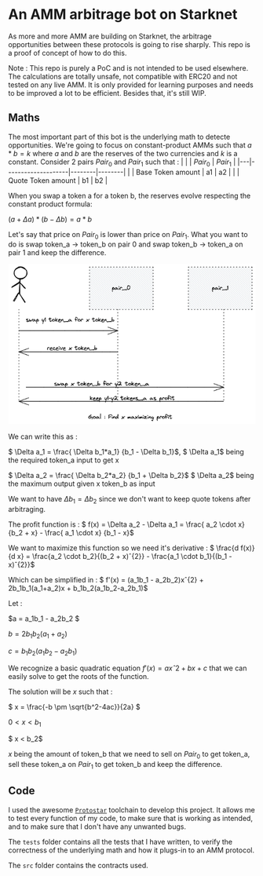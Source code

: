 # An AMM arbitrage bot on Starknet

As more and more AMM are building on Starknet, the arbitrage opportunities between these protocols is going to rise sharply.
This repo is a proof of concept of how to do this.

Note : This repo is purely a PoC and is not intended to be used elsewhere. The calculations are totally unsafe, not compatible with ERC20 and not tested on any live AMM. It is only provided for learning purposes and needs to be improved a lot to be efficient.
Besides that, it's still WIP.
## Maths

The most important part of this bot is the underlying math to detecte opportunities.
We're going to focus on constant-product AMMs such that $a*b=k$ where $a$ and $b$ are the reserves of the two currencies and $k$ is a constant.
Consider 2 pairs $Pair_0$ and $Pair_1$ such that :
|   |                    | $Pair_0$ | $Pair_1$ |
|---|--------------------|--------|--------|
|   | Base Token amount  | a1     | a2     |
|   | Quote Token amount | b1     | b2     |

When you swap a token a for a token b, the reserves evolve respecting the constant product formula:

$(a + \Delta a) * (b - \Delta b) = a * b$

Let's say that price on $Pair_0$ is lower than price on $Pair_1$. What you want to do is 
swap token_a -> token_b on pair 0 and swap token_b -> token_a on pair 1 and keep the difference.

![](img.png)

We can write this as :

$ \Delta a_1 = \frac{ \Delta b_1*a_1}  {b_1 - \Delta b_1}$, $ \Delta a_1$ being the required token_a input to get x

$ \Delta a_2 = \frac{ \Delta b_2*a_2}  {b_1 + \Delta b_2}$  $ \Delta a_2$ being the maximum output given x token_b as input

We want to have $\Delta b_1 = \Delta b_2$ since we don't want to keep quote tokens after arbitraging.

The profit function is :
$ f(x) = \Delta a_2 - \Delta a_1 = \frac{ a_2 \cdot x} {b_2 + x} - \frac{ a_1 \cdot x} {b_1 - x}$

We want to maximize this function so we need it's derivative :
$ \frac{d f(x)}{d x} = \frac{a_2 \cdot b_2}{(b_2 + x)ˆ{2}} - \frac{a_1 \cdot b_1}{(b_1 - x)ˆ{2}}$


Which can be simplified in :
$ f'(x) = (a_1b_1 - a_2b_2)xˆ{2} + 2b_1b_1(a_1+a_2)x + b_1b_2(a_1b_2-a_2b_1)$

Let :

$a = a_1b_1 - a_2b_2 $

$b = 2b_1b_2(a_1+a_2)$

$c = b_1b_2(a_1b_2-a_2b_1)$

We recognize a basic quadratic equation $f'(x) = axˆ{2}+bx+c$ that we can easily solve to get the roots of the function.

The solution will be $x$ such that :

$  x = \frac{-b \pm \sqrt{b^2-4ac}}{2a} $

$0 < x < b_1$

$ x < b_2$

$x$ being the amount of token_b that we need to sell on $Pair_0$ to get token_a, 
sell these token_a on $Pair_1$ to get token_b and keep the difference.

## Code

I used the awesome [`Protostar`](https://docs.swmansion.com/protostar/) toolchain to develop this project.
It allows me to test every function of my code, to make sure that is working as intended,
and to make sure that I don't have any unwanted bugs.

The `tests` folder contains all the tests that I have written, to verify the correctness of the underlying math and how it plugs-in 
to an AMM protocol.

The `src` folder contains the contracts used.


